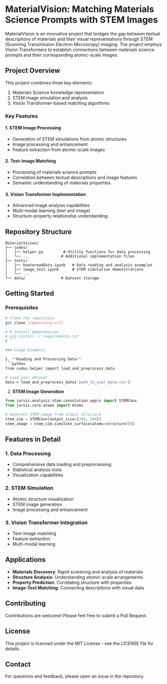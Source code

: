 # MaterialVision: Matching Materials Science Prompts with STEM Images

MaterialVision is an innovative project that bridges the gap between textual descriptions of materials and their visual representations through STEM (Scanning Transmission Electron Microscopy) imaging. The project employs Vision Transformers to establish connections between materials science prompts and their corresponding atomic-scale images.

## Project Overview

This project combines three key elements:
1. Materials Science knowledge representation
2. STEM image simulation and analysis
3. Vision Transformer-based matching algorithms

### Key Features

#### 1. STEM Image Processing
- Generation of STEM simulations from atomic structures
- Image processing and enhancement
- Feature extraction from atomic-scale images

#### 2. Text-Image Matching
- Processing of materials science prompts
- Correlation between textual descriptions and image features
- Semantic understanding of materials properties

#### 3. Vision Transformer Implementation
- Advanced image analysis capabilities
- Multi-modal learning (text and image)
- Structure-property relationship understanding

## Repository Structure

```
MaterialVision/
├── codes/
│   ├── helper.py         # Utility functions for data processing
│   └── ...              # Additional implementation files
├── tests/
│   ├── howtoreadData.ipynb   # Data reading and analysis examples
│   ├── image_test.ipynb      # STEM simulation demonstrations
│   └── ...
└── data/                # Dataset storage
```

## Getting Started

### Prerequisites
```bash
# Clone the repository
git clone [repository-url]

# # Install dependencies
# pip install -r requirements.txt
# ```

### Usage Examples

1. **Reading and Processing Data**
```python
from codes.helper import load_and_preprocess_data

# Load your dataset
data = load_and_preprocess_data('path_to_your_data.csv')
```

2. **STEM Image Generation**
```python
from jarvis.analysis.stem.convolution_apprx import STEMConv
from jarvis.core.atoms import Atoms

# Generate STEM image from atomic structure
stem_sim = STEMConv(output_size=[200, 200])
stem_image = stem_sim.simulate_surface(atoms=structure)[0]
```

## Features in Detail

### 1. Data Processing
- Comprehensive data loading and preprocessing
- Statistical analysis tools
- Visualization capabilities

### 2. STEM Simulation
- Atomic structure visualization
- STEM image generation
- Image processing and enhancement

### 3. Vision Transformer Integration
- Text-image matching
- Feature extraction
- Multi-modal learning

## Applications

- **Materials Discovery**: Rapid screening and analysis of materials
- **Structure Analysis**: Understanding atomic-scale arrangements
- **Property Prediction**: Correlating structure with properties
- **Image-Text Matching**: Connecting descriptions with visual data

## Contributing

Contributions are welcome! Please feel free to submit a Pull Request.

## License

This project is licensed under the MIT License - see the LICENSE file for details.

## Contact

For questions and feedback, please open an issue in the repository.
